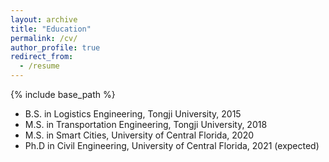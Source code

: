 ```yaml
---
layout: archive
title: "Education"
permalink: /cv/
author_profile: true
redirect_from:
  - /resume
---
```


{% include base_path %}

* B.S. in Logistics Engineering, Tongji University, 2015
* M.S. in Transportation Engineering, Tongji University, 2018
* M.S. in Smart Cities, University of Central Florida, 2020
* Ph.D in Civil Engineering, University of Central Florida, 2021 (expected)
